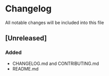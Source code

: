 # Changelog
All notable changes will be included into this file

## [Unreleased]
### Added
- CHANGELOG.md and CONTRIBUTING.md
- README.md
